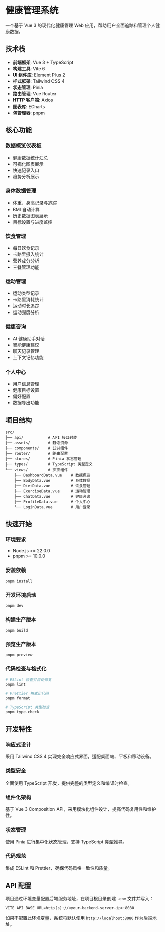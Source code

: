 # 健康管理系统

一个基于 Vue 3 的现代化健康管理 Web 应用，帮助用户全面追踪和管理个人健康数据。

## 技术栈

- **前端框架**: Vue 3 + TypeScript
- **构建工具**: Vite 6
- **UI 组件库**: Element Plus 2
- **样式框架**: Tailwind CSS 4
- **状态管理**: Pinia
- **路由管理**: Vue Router
- **HTTP 客户端**: Axios
- **图表库**: ECharts
- **包管理器**: pnpm

## 核心功能

### 数据概览仪表板

- 健康数据统计汇总
- 可视化图表展示
- 快速记录入口
- 趋势分析展示

### 身体数据管理

- 体重、身高记录与追踪
- BMI 自动计算
- 历史数据图表展示
- 目标设置与进度监控

### 饮食管理

- 每日饮食记录
- 卡路里摄入统计
- 营养成分分析
- 三餐管理功能

### 运动管理

- 运动类型记录
- 卡路里消耗统计
- 运动时长追踪
- 运动强度分析

### 健康咨询

- AI 健康助手对话
- 智能健康建议
- 聊天记录管理
- 上下文记忆功能

### 个人中心

- 用户信息管理
- 健康目标设置
- 偏好配置
- 数据导出功能

## 项目结构

```
src/
├── api/           # API 接口封装
├── assets/        # 静态资源
├── components/    # 公共组件
├── router/        # 路由配置
├── stores/        # Pinia 状态管理
├── types/         # TypeScript 类型定义
└── views/         # 页面组件
    ├── DashboardData.vue    # 数据概览
    ├── BodyData.vue         # 身体数据
    ├── DietData.vue         # 饮食管理
    ├── ExerciseData.vue     # 运动管理
    ├── ChatData.vue         # 健康咨询
    ├── ProfileData.vue      # 个人中心
    └── LoginData.vue        # 用户登录
```

## 快速开始

### 环境要求

- Node.js >= 22.0.0
- pnpm >= 10.0.0

### 安装依赖

```bash
pnpm install
```

### 开发环境启动

```bash
pnpm dev
```

### 构建生产版本

```bash
pnpm build
```

### 预览生产版本

```bash
pnpm preview
```

### 代码检查与格式化

```bash
# ESLint 检查并自动修复
pnpm lint

# Prettier 格式化代码
pnpm format

# TypeScript 类型检查
pnpm type-check
```

## 开发特性

### 响应式设计

采用 Tailwind CSS 4 实现完全响应式界面，适配桌面端、平板和移动设备。

### 类型安全

全面使用 TypeScript 开发，提供完整的类型定义和编译时检查。

### 组件化架构

基于 Vue 3 Composition API，采用模块化组件设计，提高代码复用性和维护性。

### 状态管理

使用 Pinia 进行集中化状态管理，支持 TypeScript 类型推导。

### 代码规范

集成 ESLint 和 Prettier，确保代码风格一致性和质量。

## API 配置

项目通过环境变量配置后端服务地址，在项目根目录创建 `.env` 文件并写入：

```
VITE_API_BASE_URL=http(s)://<your-backend-server-ip>:8080
```

如果不配置此环境变量，系统将默认使用 `http://localhost:8080` 作为后端地址。
